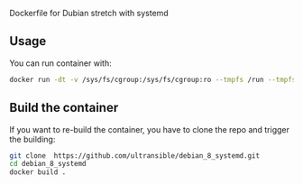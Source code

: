 Dockerfile for Dubian stretch with systemd


## Usage

You can run container with:
```bash
docker run -dt -v /sys/fs/cgroup:/sys/fs/cgroup:ro --tmpfs /run --tmpfs /run/lock --security-opt seccomp=unconfined  ultransible/debian_8_systemd name_container 
```
## Build the container

If you want to re-build the container, you have to clone the repo and trigger the building:
```bash
git clone  https://github.com/ultransible/debian_8_systemd.git
cd debian_8_systemd
docker build .
